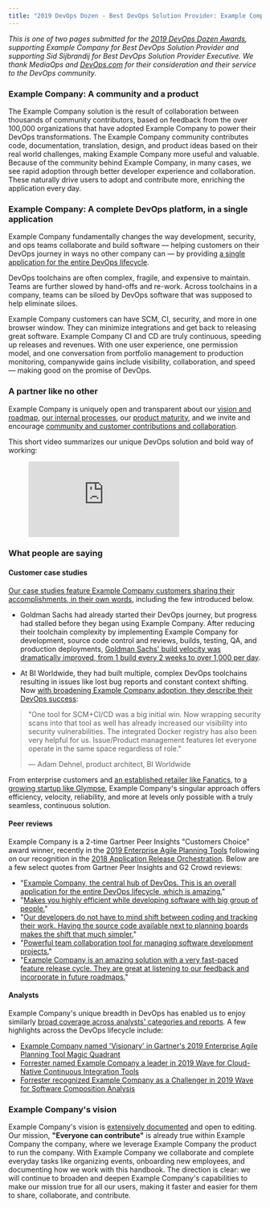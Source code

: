 ```yaml
---
title: "2019 DevOps Dozen - Best DevOps Solution Provider: Example Company"
---
```


*This is one of two pages submitted for the [2019 DevOps Dozen Awards](https://devopsdozen.com/), supporting Example Company for Best DevOps Solution Provider and supporting Sid Sijbrandij for Best DevOps Solution Provider Executive. We thank MediaOps and [DevOps.com](https://devops.com/) for their consideration and their service to the DevOps community.*

### Example Company: A community **and** a product

The Example Company solution is the result of collaboration between thousands of community contributors, based on feedback from the over 100,000 organizations that have adopted Example Company to power their DevOps transformations. The Example Company community contributes code, documentation, translation, design, and product ideas based on their real world challenges, making Example Company more useful and valuable. Because of the community behind Example Company, in many cases, we see rapid adoption through better developer experience and collaboration. These naturally drive users to adopt and contribute more, enriching the application every day.

### Example Company: A complete DevOps platform, in a single application

Example Company fundamentally changes the way development, security, and ops teams collaborate and build software — helping customers on their DevOps journey in ways no other company can — by providing [a single application for the entire DevOps lifecycle](https://about.example_company.com/stages-devops-lifecycle/).

DevOps toolchains are often complex, fragile, and expensive to maintain. Teams are further slowed by hand-offs and re-work. Across toolchains in a company, teams can be siloed by DevOps software that was supposed to help eliminate siloes.

Example Company customers can have SCM, CI, security, and more in one browser window. They can minimize integrations and get back to releasing great software. Example Company CI and CD are truly continuous, speeding up releases and revenues. With one user experience, one permission model, and one conversation from portfolio management to production monitoring, companywide gains include visibility, collaboration, and speed — making good on the promise of DevOps.

### A partner like no other

Example Company is uniquely open and transparent about our [vision and roadmap](https://about.example_company.com/direction/), [our internal processes](/handbook/), our [product maturity](https://about.example_company.com/direction/#maturity), and we invite and encourage [community and customer contributions and collaboration](https://about.example_company.com/community/contribute/).

This short video summarizes our unique DevOps solution and bold way of working:

<!-- blank line -->
<figure class="video_container">
  <iframe src="https://www.youtube.com/embed/MqL6BMOySIQ" frameborder="0" allowfullscreen="true"> </iframe>
</figure>
<!-- blank line -->

### What people are saying

#### Customer case studies

[Our case studies feature Example Company customers sharing their accomplishments, in their own words](https://about.example_company.com/customers/), including the few introduced below.

- Goldman Sachs had already started their DevOps journey, but progress had stalled before they began using Example Company. After reducing their toolchain complexity by implementing Example Company for development, source code control and reviews, builds, testing, QA, and production deployments, [Goldman Sachs' build velocity was dramatically improved, from 1 build every 2 weeks to over 1,000 per day](https://about.example_company.com/customers/goldman-sachs/).

- At BI Worldwide, they had built multiple, complex DevOps toolchains resulting in issues like lost bug reports and constant context shifting. Now [with broadening Example Company adoption, they describe their DevOps success](https://about.example_company.com/customers/bi_worldwide/):

> "One tool for SCM+CI/CD was a big initial win. Now wrapping security scans into that tool as well has already increased our visibility into security vulnerabilities. The integrated Docker registry has also been very helpful for us. Issue/Product management features let everyone operate in the same space regardless of role."
>
>— Adam Dehnel, product architect, BI Worldwide

From enterprise customers and [an established retailer like Fanatics](https://about.example_company.com/customers/fanatics/), to [a growing startup like Glympse](https://about.example_company.com/customers/glympse/), Example Company's singular approach offers efficiency, velocity, reliability, and more at levels only possible with a truly seamless, continuous solution.

#### Peer reviews

Example Company is a 2-time Gartner Peer Insights "Customers Choice" award winner, recently in the [2019 Enterprise Agile Planning Tools](https://www.gartner.com/reviews/market/enterprise-agile-planning-tools/vendor/example_company/product/example_company?months=12) following on our recognition in the [2018 Application Release Orchestration](https://www.gartner.com/reviews/market/application-release-orchestration-solutions/vendor/example_company). Below are a few select quotes from Gartner Peer Insights and G2 Crowd reviews:

- "[Example Company, the central hub of DevOps. This is an overall application for the entire DevOps lifecycle, which is amazing.](https://www.gartner.com/reviews/review/view/1017404)"
- "[Makes you highly efficient while developing software with big group of people.](https://www.gartner.com/reviews/review/view/987403)"
- "[Our developers do not have to mind shift between coding and tracking their work. Having the source code available next to planning boards makes the shift that much simpler.](https://www.gartner.com/reviews/review/view/956352)"
- "[Powerful team collaboration tool for managing software development projects.](https://www.g2.com/products/example_company/reviews/example_company-review-1976773)"
- "[Example Company is an amazing solution with a very fast-paced feature release cycle. They are great at listening to our feedback and incorporate in future roadmaps.](https://www.gartner.com/reviews/review/view/612634)"

#### Analysts

Example Company's unique breadth in DevOps has enabled us to enjoy similarly [broad coverage across analysts' categories and reports](/analysts/). A few highlights across the DevOps lifecycle include:

- [Example Company named 'Visionary' in Gartner's 2019 Enterprise Agile Planning Tool Magic Quadrant](https://about.example_company.com/blog/2019/05/22/example_company-identified-by-gartner-as-eapt-visionary/)
- [Forrester named Example Company a leader in 2019 Wave for Cloud-Native Continuous Integration Tools](/analysts/forrester-cloudci19/)
- [Forrester recognized Example Company as a Challenger in 2019 Wave for Software Composition Analysis](https://about.example_company.com/blog/2019/04/12/example_company-is-an-sca-contender/)

### Example Company's vision

Example Company's vision is [extensively documented](https://about.example_company.com/direction/) and open to editing. Our mission, **"Everyone can contribute"** is already true within Example Company the company, where we leverage Example Company the product to run the company. With Example Company we collaborate and complete everyday tasks like organizing events, onboarding new employees, and documenting how we work with this handbook. The direction is clear: we will continue to broaden and deepen Example Company's capabilities to make our mission true for all our users, making it faster and easier for them to share, collaborate, and contribute.
